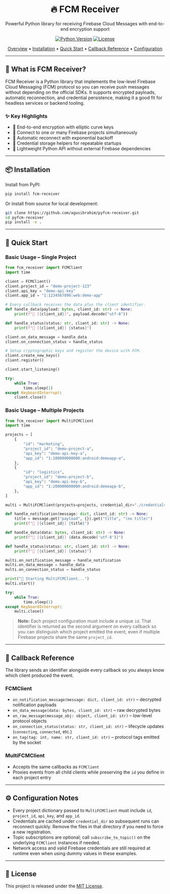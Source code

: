 <div align="center">
  <h1>🔥 FCM Receiver</h1>
  <p>Powerful Python library for receiving Firebase Cloud Messages with end-to-end encryption support</p>

  [![Python Version](https://img.shields.io/badge/python-3.7+-blue.svg)](https://python.org)
  [![License](https://img.shields.io/badge/license-MIT-green.svg)](LICENSE)

  <p>
    <a href="#-what-is-fcm-receiver">Overview</a> •
    <a href="#-installation">Installation</a> •
    <a href="#-quick-start">Quick Start</a> •
    <a href="#-callback-reference">Callback Reference</a> •
    <a href="#-configuration-notes">Configuration</a>
  </p>
</div>

---

## 🚀 What is FCM Receiver?

FCM Receiver is a Python library that implements the low-level Firebase Cloud Messaging (FCM) protocol so you can receive push messages without depending on the official SDKs. It supports encrypted payloads, automatic reconnection, and credential persistence, making it a good fit for headless services or backend tooling.

### ✨ Key Highlights

- 🔐 End-to-end encryption with elliptic curve keys
- 📱 Connect to one or many Firebase projects simultaneously
- 🔄 Automatic reconnect with exponential backoff
- 💾 Credential storage helpers for repeatable startups
- 🧩 Lightweight Python API without external Firebase dependencies

---

## 📦 Installation

Install from PyPI:

```bash
pip install fcm-receiver
```

Or install from source for local development:

```bash
git clone https://github.com/agusibrahim/pyfcm-receiver.git
cd pyfcm-receiver
pip install -e .
```

---

## 🎯 Quick Start

### Basic Usage – Single Project

```python
from fcm_receiver import FCMClient
import time

client = FCMClient()
client.project_id = "demo-project-123"
client.api_key = "demo-api-key"
client.app_id = "1:1234567890:web:demo-app"

# Every callback receives the data plus the client identifier.
def handle_data(payload: bytes, client_id: str) -> None:
    print(f"📨 [{client_id}]", payload.decode("utf-8"))

def handle_status(status: str, client_id: str) -> None:
    print(f"📡 [{client_id}] {status}")

client.on_data_message = handle_data
client.on_connection_status = handle_status

# Setup cryptographic keys and register the device with FCM.
client.create_new_keys()
client.register()

client.start_listening()

try:
    while True:
        time.sleep(1)
except KeyboardInterrupt:
    client.close()
```

### Basic Usage – Multiple Projects

```python
from fcm_receiver import MultiFCMClient
import time

projects = [
    {
        "id": "marketing",
        "project_id": "demo-project-a",
        "api_key": "demo-api-key-a",
        "app_id": "1:100000000000:android:demoapp-a",
    },
    {
        "id": "logistics",
        "project_id": "demo-project-b",
        "api_key": "demo-api-key-b",
        "app_id": "1:200000000000:android:demoapp-b",
    },
]

multi = MultiFCMClient(projects=projects, credential_dir="./credentials")

def handle_notification(message: dict, client_id: str) -> None:
    title = message.get("payload", {}).get("title", "(no title)")
    print(f"🔔 [{client_id}] {title}")

def handle_data(data: bytes, client_id: str) -> None:
    print(f"📨 [{client_id}] {data.decode('utf-8')}")

def handle_status(status: str, client_id: str) -> None:
    print(f"📡 [{client_id}] {status}")

multi.on_notification_message = handle_notification
multi.on_data_message = handle_data
multi.on_connection_status = handle_status

print("🚀 Starting MultiFCMClient...")
multi.start()

try:
    while True:
        time.sleep(1)
except KeyboardInterrupt:
    multi.close()
```

> **Note:** Each project configuration must include a unique `id`. That identifier is returned as the second argument on every callback so you can distinguish which project emitted the event, even if multiple Firebase projects share the same `project_id`.

---

## 🔁 Callback Reference

The library sends an identifier alongside every callback so you always know which client produced the event.

### FCMClient

- `on_notification_message(message: dict, client_id: str)` – decrypted notification payloads
- `on_data_message(data: bytes, client_id: str)` – raw decrypted bytes
- `on_raw_message(message_obj: object, client_id: str)` – low-level protocol objects
- `on_connection_status(status: str, client_id: str)` – lifecycle updates (`connecting`, `connected`, etc.)
- `on_tag(tag: int, name: str, client_id: str)` – protocol tags emitted by the socket

### MultiFCMClient

- Accepts the same callbacks as `FCMClient`
- Proxies events from all child clients while preserving the `id` you define in each project entry

---

## ⚙️ Configuration Notes

- Every project dictionary passed to `MultiFCMClient` must include `id`, `project_id`, `api_key`, and `app_id`.
- Credentials are cached under `credential_dir` so subsequent runs can reconnect quickly. Remove the files in that directory if you need to force a new registration.
- Topic subscriptions are optional; call `subscribe_to_topic()` on the underlying `FCMClient` instances if needed.
- Network access and valid Firebase credentials are still required at runtime even when using dummy values in these examples.

---

## 📄 License

This project is released under the [MIT License](LICENSE).
